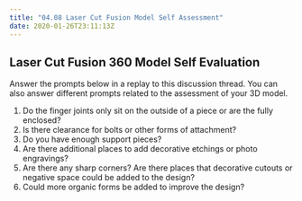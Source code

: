 ```yaml
---
title: "04.08 Laser Cut Fusion Model Self Assessment"
date: 2020-01-26T23:11:13Z
---
```


## Laser Cut Fusion 360 Model Self Evaluation

Answer the prompts below in a replay to this discussion thread. You can also answer different prompts related to the assessment of your 3D model.

1. Do the finger joints only sit on the outside of a piece or are the fully enclosed?
2. Is there clearance for bolts or other forms of attachment?
3. Do you have enough support pieces?
4. Are there additional places to add decorative etchings or photo engravings?
5. Are there any sharp corners? Are there places that decorative cutouts or negative space could be added to the design?
6. Could more organic forms be added to improve the design?
